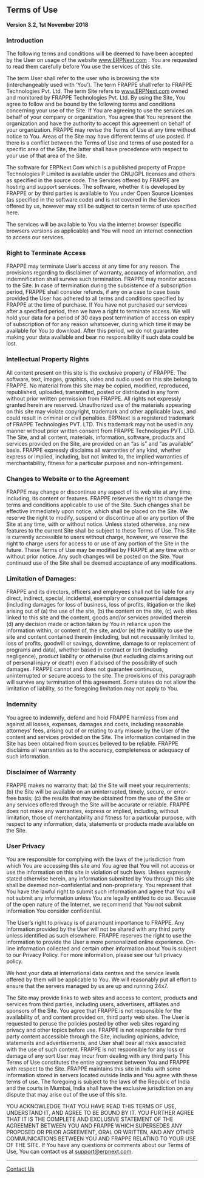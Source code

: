 <section class='top-section'>
<h1>Terms of Use</h1>
</section>

**Version 3.2, 1st November 2018**

### Introduction
The following terms and conditions will be deemed to have been accepted by the User on usage of the website www.ERPNext.com . You are requested to read them carefully before You use the services of this site.

The term User shall refer to the user who is browsing the site (interchangeably used with ‘You’). The term FRAPPE shall refer to FRAPPE Technologies Pvt. Ltd. The term Site refers to www.ERPNext.com owned and monitored by FRAPPE Technologies Pvt. Ltd. By using the Site, You agree to follow and be bound by the following terms and conditions concerning your use of the Site. If You are agreeing to use the services on behalf of your company or organization, You agree that You represent the organization and have the authority to accept this agreement on behalf of your organization. FRAPPE may revise the Terms of Use at any time without notice to You. Areas of the Site may have different terms of use posted. If there is a conflict between the Terms of Use and terms of use posted for a specific area of the Site, the latter shall have precedence with respect to your use of that area of the Site.

The software for ERPNext.Com which is a published property of Frappe Technologies P Limited is available under the GNU/GPL licenses and others as specified in the source code. The Services offered by FRAPPE are hosting and support services. The software, whether it is developed by FRAPPE or by third parties is available to You under Open Source Licenses (as specified in the software code) and is not covered in the Services offered by us, however may still be subject to certain terms of use specified here.

The services will be available to You via the internet browser (specific browsers versions as applicable) and You will need an internet connection to access our services.

### Right to Terminate Access
FRAPPE may terminate User’s access at any time for any reason. The provisions regarding to disclaimer of warranty, accuracy of information, and indemnification shall survive such termination. FRAPPE may monitor access to the Site. In case of termination during the subsistence of a subscription period, FRAPPE shall consider refunds, if any on a case to case basis provided the User has adhered to all terms and conditions specified by FRAPPE at the time of purchase. If You have not purchased our services after a specified period, then we have a right to terminate access.
We will hold your data for a period of 30 days post termination of access on expiry of subscription of for any reason whatsoever, during which time it may be available for You to download. After this period, we do not guarantee making your data available and bear no responsibility if such data could be lost.

### Intellectual Property Rights
All content present on this site is the exclusive property of FRAPPE. The software, text, images, graphics, video and audio used on this site belong to FRAPPE. No material from this site may be copied, modified, reproduced, republished, uploaded, transmitted, posted or distributed in any form without prior written permission from FRAPPE. All rights not expressly granted herein are reserved. Unauthorized use of the materials appearing on this site may violate copyright, trademark and other applicable laws, and could result in criminal or civil penalties. ERPNext is a registered trademark of FRAPPE Technologies PVT. LTD. This trademark may not be used in any manner without prior written consent from FRAPPE Technologies PVT. LTD.
The Site, and all content, materials, information, software, products and services provided on the Site, are provided on an “as is” and “as available” basis. FRAPPE expressly disclaims all warranties of any kind, whether express or implied, including, but not limited to, the implied warranties of merchantability, fitness for a particular purpose and non-infringement.

### Changes to Website or to the Agreement
FRAPPE may change or discontinue any aspect of its web site at any time, including, its content or features. FRAPPE reserves the right to change the terms and conditions applicable to use of the Site. Such changes shall be effective immediately upon notice, which shall be placed on the Site. We reserve the right to modify, suspend or discontinue all or any portion of the Site at any time, with or without notice. Unless stated otherwise, any new features to the current Site shall be subject to these Terms of Use. This Site is currently accessible to users without charge, however, we reserve the right to charge users for access to or use of any portion of the Site in the future. These Terms of Use may be modified by FRAPPE at any time with or without prior notice. Any such changes will be posted on the Site. Your continued use of the Site shall be deemed acceptance of any modifications.

### Limitation of Damages:
FRAPPE and its directors, officers and employees shall not be liable for any direct, indirect, special, incidental, exemplary or consequential damages (including damages for loss of business, loss of profits, litigation or the like) arising out of (a) the use of the site, (b) the content on the site, (c) web sites linked to this site and the content, goods and/or services provided therein (d) any decision made or action taken by You in reliance upon the information within, or content of, the site, and/or (e) the inability to use the site and content contained therein (including, but not necessarily limited to, loss of profits, goodwill or savings, downtime, damage to or replacement of programs and data), whether based in contract or tort (including negligence), product liability or otherwise (but excluding claims arising out of personal injury or death) even if advised of the possibility of such damages. FRAPPE cannot and does not guarantee continuous, uninterrupted or secure access to the site. The provisions of this paragraph will survive any termination of this agreement. Some states do not allow the limitation of liability, so the foregoing limitation may not apply to You.

### Indemnity
You agree to indemnify, defend and hold FRAPPE harmless from and against all losses, expenses, damages and costs, including reasonable attorneys’ fees, arising out of or relating to any misuse by the User of the content and services provided on the Site.
The information contained in the Site has been obtained from sources believed to be reliable. FRAPPE disclaims all warranties as to the accuracy, completeness or adequacy of such information.

### Disclaimer of Warranty
FRAPPE makes no warranty that: (a) the Site will meet your requirements; (b) the Site will be available on an uninterrupted, timely, secure, or error-free basis; (c) the results that may be obtained from the use of the Site or any services offered through the Site will be accurate or reliable.
FRAPPE does not make any warranties, express or implied, including, without limitation, those of merchantability and fitness for a particular purpose, with respect to any information, data, statements or products made available on the Site.

### User Privacy
You are responsible for complying with the laws of the jurisdiction from which You are accessing this site and You agree that You will not access or use the information on this site in violation of such laws. Unless expressly stated otherwise herein, any information submitted by You through this site shall be deemed non-confidential and non-proprietary. You represent that You have the lawful right to submit such information and agree that You will not submit any information unless You are legally entitled to do so. Because of the open nature of the Internet, we recommend that You not submit information You consider confidential.

The User’s right to privacy is of paramount importance to FRAPPE. Any information provided by the User will not be shared with any third party unless identified as such elsewhere. FRAPPE reserves the right to use the information to provide the User a more personalized online experience. On-line information collected and certain other information about You is subject to our Privacy Policy. For more information, please see our full privacy policy.

We host your data at international data centres and the service levels offered by them will be applicable to You. We will reasonably put all effort to ensure that the servers managed by us are up and running 24x7.

The Site may provide links to web sites and access to content, products and services from third parties, including users, advertisers, affiliates and sponsors of the Site. You agree that FRAPPE is not responsible for the availability of, and content provided on, third party web sites. The User is requested to peruse the policies posted by other web sites regarding privacy and other topics before use. FRAPPE is not responsible for third party content accessible through the Site, including opinions, advice, statements and advertisements, and User shall bear all risks associated with the use of such content. FRAPPE is not responsible for any loss or damage of any sort User may incur from dealing with any third party
This Terms of Use constitutes the entire agreement between You and FRAPPE with respect to the Site. FRAPPE maintains this site in India with some information stored in servers located outside India and You agree with these terms of use. The foregoing is subject to the laws of the Republic of India and the courts in Mumbai, India shall have the exclusive jurisdiction on any dispute that may arise out of the use of this site.

YOU ACKNOWLEDGE THAT YOU HAVE READ THIS TERMS OF USE, UNDERSTAND IT, AND AGREE TO BE BOUND BY IT. YOU FURTHER AGREE THAT IT IS THE COMPLETE AND EXCLUSIVE STATEMENT OF THE AGREEMENT BETWEEN YOU AND FRAPPE WHICH SUPERSEDES ANY PROPOSED OR PRIOR AGREEMENT, ORAL OR WRITTEN, AND ANY OTHER COMMUNICATIONS BETWEEN YOU AND FRAPPE RELATING TO YOUR USE OF THE SITE.   If You have any questions or comments about our Terms of Use, You can contact us at support@erpnext.com.

---

<p class="text-center"><a class="btn btn-default" href="/contact">Contact Us</a></p>
